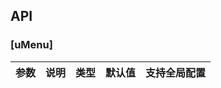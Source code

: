 ## API

### [uMenu]

| 参数 | 说明 | 类型 | 默认值 | 支持全局配置 |
| ---- | ---- | ---- | ------ | ------------ |

